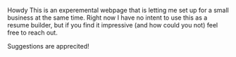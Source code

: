 Howdy
This is an experemental webpage that is letting me set up for a small business at the same time.
Right now I have no intent to use this as a resume builder, but if you find it impressive (and how could you not) feel free to reach out.

Suggestions are apprecited!
